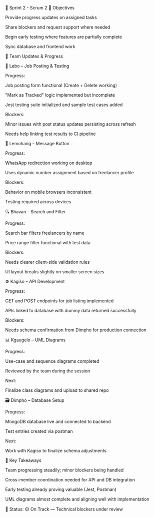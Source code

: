 🧾 Sprint 2 - Scrum 2
🎯 Objectives

Provide progress updates on assigned tasks

Share blockers and request support where needed

Begin early testing where features are partially complete

Sync database and frontend work

📝 Team Updates & Progress

🔨 Lebo – Job Posting & Testing

Progress:

Job posting form functional (Create + Delete working)

"Mark as Tracked" logic implemented but incomplete

Jest testing suite initialized and sample test cases added

Blockers:

Minor issues with post status updates persisting across refresh

Needs help linking test results to CI pipeline

💬 Lemohang – Message Button

Progress:

WhatsApp redirection working on desktop

Uses dynamic number assignment based on freelancer profile

Blockers:

Behavior on mobile browsers inconsistent

Testing required across devices

🔍 Bhavan – Search and Filter

Progress:

Search bar filters freelancers by name

Price range filter functional with test data

Blockers:

Needs clearer client-side validation rules

UI layout breaks slightly on smaller screen sizes

⚙️ Kagiso – API Development

Progress:

GET and POST endpoints for job listing implemented

APIs linked to database with dummy data returned successfully

Blockers:

Needs schema confirmation from Dimpho for production connection

📊 Kgaugelo – UML Diagrams

Progress:

Use-case and sequence diagrams completed

Reviewed by the team during the session

Next:

Finalize class diagrams and upload to shared repo

🗃️ Dimpho – Database Setup

Progress:

MongoDB database live and connected to backend

Test entries created via postman

Next:

Work with Kagiso to finalize schema adjustments

📌 Key Takeaways

Team progressing steadily; minor blockers being handled

Cross-member coordination needed for API and DB integration

Early testing already proving valuable (Jest, Postman)

UML diagrams almost complete and aligning well with implementation

📍 Status: 🟡 On Track — Technical blockers under review